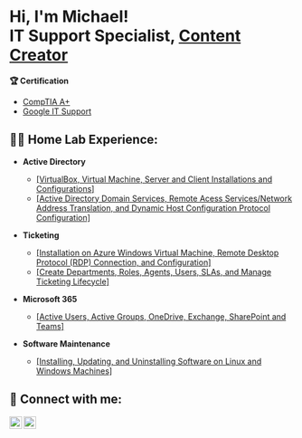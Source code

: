 <h1>Hi, I'm Michael! <br/>IT Support Specialist, <a href="https://medium.com/@jmichaeloy">Content Creator</a></h1>

<b> 🏆 Certification </b>
  - [CompTIA A+](https://www.credly.com/earner/earned/badge/71e9d1a1-b239-477f-b82b-5e68c1b387f4)
  - [Google IT Support](https://coursera.org/share/186054dae7f400a6a6cf27abd4f04044)

<h2>👨‍💻 Home Lab Experience:</h2>

- <b>Active Directory</b>
  - <a href="https://github.com/Michaeloyas/Active-Directory-Part-1">[VirtualBox, Virtual Machine, Server and Client Installations and Configurations]</a>
  - <a href="https://github.com/Michaeloyas/Active-Directory-Part-2">[Active Directory Domain Services, Remote Acess Services/Network Address Translation, and Dynamic Host Configuration Protocol Configuration]</a>

- <b>Ticketing</b>
  - <a href="https://github.com/Michaeloyas/OsTicket-part1">[Installation on Azure Windows Virtual Machine, Remote Desktop Protocol (RDP) Connection, and Configuration]</a>
  - <a href="https://github.com/Michaeloyas/OsTicket-part2">[Create Departments, Roles, Agents, Users, SLAs, and Manage Ticketing Lifecycle]</a>
  
- <b>Microsoft 365</b>
  - <a href="https://medium.com/@jmichaeloy/office-microsoft-365-part-1-active-users-active-groups-onedrive-exchange-sharepoint-and-c0bdef3ac3e7">[Active Users, Active Groups, OneDrive, Exchange, SharePoint and Teams]</a>
  
- <b>Software Maintenance</b>
  - <a href="https://medium.com/@jmichaeloy/software-maintenance-installing-updating-and-uninstalling-software-on-linux-and-windows-machines-58843da58962">[Installing, Updating, and Uninstalling Software on Linux and Windows Machines]</a>
 
<h2> 🤳 Connect with me:</h2>

[<img align="left" alt="MichaelJohn | LinkedIn" width="22px" src="https://cdn.jsdelivr.net/npm/simple-icons@v3/icons/linkedin.svg" />][linkedin]
[<img align="left" alt="MichaelJohn | Medium" width="22px" src="https://icons8.com/icon/kXpTR7n8QCEP/medium" />][Medium]

[Medium]: https://medium.com/@jmichaeloy
[linkedin]: https://www.linkedin.com/in/michaeljohne/
